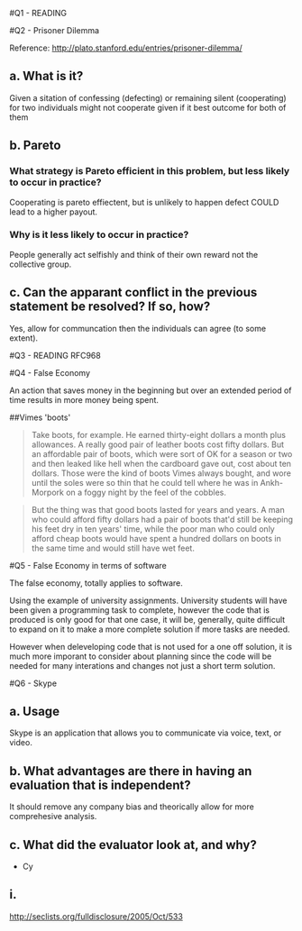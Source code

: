 #Q1 - READING

#Q2 - Prisoner Dilemma

Reference: http://plato.stanford.edu/entries/prisoner-dilemma/

## a. What is it?

Given a sitation of confessing (defecting) or remaining silent (cooperating) for two individuals might not cooperate given if it best outcome for both of them

## b. Pareto

### What strategy is Pareto efficient in this problem, but less likely to occur in practice?

Cooperating is pareto effiectent, but is unlikely to happen defect COULD lead to a higher payout.

### Why is it less likely to occur in practice?

People generally act selfishly and think of their own reward not the collective group.

## c.  Can the apparant conflict in the previous statement be resolved? If so, how?

Yes, allow for communcation then the individuals can agree (to some extent). 

#Q3 - READING RFC968

#Q4 - False Economy

An action that saves money in the beginning but over an extended period of time results in more money being spent. 

##Vimes 'boots'
> Take boots, for example. He earned thirty-eight dollars a month plus allowances. A really good pair of leather boots cost fifty dollars. But an affordable pair of boots, which were sort of OK for a season or two and then leaked like hell when the cardboard gave out, cost about ten dollars. Those were the kind of boots Vimes always bought, and wore until the soles were so thin that he could tell where he was in Ankh-Morpork on a foggy night by the feel of the cobbles.

> But the thing was that good boots lasted for years and years. A man who could afford fifty dollars had a pair of boots that'd still be keeping his feet dry in ten years' time, while the poor man who could only afford cheap boots would have spent a hundred dollars on boots in the same time and would still have wet feet.

#Q5 - False Economy in terms of software

The false economy, totally applies to software. 

Using the example of university assignments. University students will have been given a programming task to complete, however the code that is produced is only good for that one case, it will be, generally, quite difficult to expand on it to make a more complete solution if more tasks are needed. 

However when deleveloping code that is not used for a one off solution, it is much more imporant to consider about planning since the code will be needed for many interations and changes not just a short term solution. 

#Q6 - Skype

## a. Usage

Skype is an application that allows you to communicate via voice, text, or video.

## b. What advantages are there in having an evaluation that is independent?

It should remove any company bias and theorically allow for more comprehesive analysis. 

## c. What did the evaluator look at, and why?

- Cy


## i. 

http://seclists.org/fulldisclosure/2005/Oct/533
